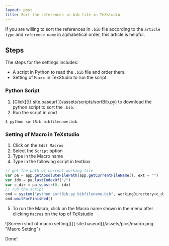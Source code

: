 ```yaml
---
layout: post
title: Sort the references in bib file in TeXstudio
---
```


If you are willing to sort the references in `.bib` file according to the `article type` and `reference name` in alphabetical order, this article is helpful.

## Steps
The steps for the settings includes:

- A script in Python to read the `.bib` file and order them.
- Setting of `Macro` in TexStudio to run the script.

### Python Script

1. [Click]({{ site.baseurl }}/assets/scripts/sortBib.py) to download the python script to sort the `.bib`.
2. Run the script in cmd
```shell
$ python sortBib bibfilename.bib
```

### Setting of Macro in TeXstudio
1. Click on the `Edit Macros`
2. Select the `Script` option
3. Type in the Macro name
4. Type in the following script in textbox
```javascript
// get the path of current working file
var pa = app.getAbsoluteFilePath(app.getCurrentFileName(), ext = "")
var idx = pa.lastIndexOf("/")
var c_dir = pa.substr(0, idx) 
// run the script
cmd = system("python sortBib.py bibfilename.bib", workingDirectory=c_dir)
cmd.waitForFinished()
```
5. To run the Macro, click on the Macro name shown in the menu after clicking `Macros` on the top of TeXstudio

![Screen shot of macro setting]({{ site.baseurl}}/assets/pics/macro.png "Macro Setting")

Done!